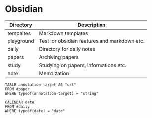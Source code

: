
# Obsidian

| Directory  | Description                                  |
| ---------- | -------------------------------------------- |
| tempaltes  | Markdown templates                           |
| playground | Test for obsidian features and markdown etc. |
| daily      | Directory for daily notes                    |
| papers     | Archiving papers                             |
| study      | Studying on papers, informations etc.        |
| note       | Memoization                                  | 

```dataview
TABLE annotation-target AS "url"
FROM #paper
WHERE typeof(annotation-target) = "string"
```

```dataview
CALENDAR date
FROM #daily
WHERE typeof(date) = "date"
```
